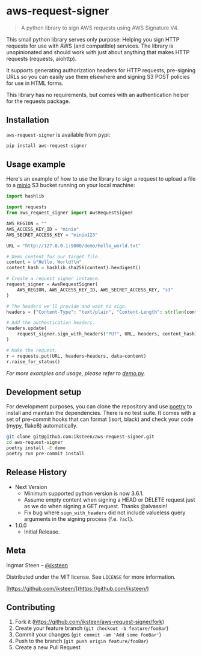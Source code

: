# aws-request-signer
> A python library to sign AWS requests using AWS Signature V4.

This small python library serves only purpose: Helping you sign HTTP
requests for use with AWS (and compatible) services. The library is
unopinionated and should work with just about anything that makes HTTP
requests (requests, aiohttp).

It supports generating authorization headers for HTTP requests,
pre-signing URLs so you can easily use them elsewhere and signing S3
POST policies for use in HTML forms.

This library has no requirements, but comes with an authentication
helper for the requests package.

## Installation

`aws-request-signer` is available from pypi:

```sh
pip install aws-request-signer
```

## Usage example

Here's an example of how to use the library to sign a request to upload a file to a
[minio](https://minio.io/) S3 bucket running on your local machine:

```python
import hashlib

import requests
from aws_request_signer import AwsRequestSigner

AWS_REGION = ""
AWS_ACCESS_KEY_ID = "minio"
AWS_SECRET_ACCESS_KEY = "minio123"

URL = "http://127.0.0.1:9000/demo/hello_world.txt"

# Demo content for our target file.
content = b"Hello, World!\n"
content_hash = hashlib.sha256(content).hexdigest()

# Create a request signer instance.
request_signer = AwsRequestSigner(
    AWS_REGION, AWS_ACCESS_KEY_ID, AWS_SECRET_ACCESS_KEY, "s3"
)

# The headers we'll provide and want to sign.
headers = {"Content-Type": "text/plain", "Content-Length": str(len(content))}

# Add the authentication headers.
headers.update(
    request_signer.sign_with_headers("PUT", URL, headers, content_hash)
)

# Make the request.
r = requests.put(URL, headers=headers, data=content)
r.raise_for_status()
```

_For more examples and usage, please refer to
[demo.py](https://github.com/iksteen/aws-request-signer/blob/master/demo.py)._

## Development setup

For development purposes, you can clone the repository and use
[poetry](https://poetry.eustace.io/) to install and maintain the
dependencies. There is no test suite. It comes with a set of pre-commit
hooks that can format (isort, black) and check your code (mypy, flake8)
automatically.

```sh
git clone git@github.com:iksteen/aws-request-signer.git
cd aws-request-signer
poetry install -E demo
poetry run pre-commit install
```

## Release History

* Next Version
    * Minimum supported python version is now 3.6.1.
    * Assume empty content when signing a HEAD or DELETE request
      just as we do when signing a GET request. Thanks @alvassin!
    * Fix bug where `sign_with_headers` did not include valueless
      query arguments in the signing process (f.e. `?acl`).
* 1.0.0
    * Initial Release.

## Meta

Ingmar Steen – [@iksteen](https://twitter.com/iksteen)

Distributed under the MIT license. See ``LICENSE`` for more information.

[https://github.com/iksteen/](https://github.com/iksteen/)

## Contributing

1. Fork it (<https://github.com/iksteen/aws-request-signer/fork>)
2. Create your feature branch (`git checkout -b feature/fooBar`)
3. Commit your changes (`git commit -am 'Add some fooBar'`)
4. Push to the branch (`git push origin feature/fooBar`)
5. Create a new Pull Request
